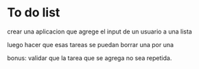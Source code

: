 # To do list

crear una aplicacion que agrege el input de un usuario a una lista

luego hacer que esas tareas se puedan borrar una por una

bonus: validar que la tarea que se agrega no sea repetida.
